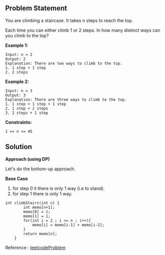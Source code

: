 ## Problem Statement

You are climbing a staircase. It takes n steps to reach the top.

Each time you can either climb 1 or 2 steps. In how many distinct ways can you climb to the top?

**Example 1:**

```
Input: n = 2
Output: 2
Explanation: There are two ways to climb to the top.
1. 1 step + 1 step
2. 2 steps
```

**Example 2:**

```
Input: n = 3
Output: 3
Explanation: There are three ways to climb to the top.
1. 1 step + 1 step + 1 step
2. 1 step + 2 steps
3. 2 steps + 1 step

```

**Constraints:**

```
1 <= n <= 45
```

## Solution

**Approach (using DP)**

Let's do the bottom-up approach.

**Base Case**

1. for step 0 it there is only 1 way (i.e to stand).
2. for step 1 there is only 1 way.

```
int climbStairs(int n) {
        int memo[n+1];
        memo[0] = 1;
        memo[1] = 1;
        for(int i = 2 ; i <= n ; i++){
            memo[i] = memo[i-1] + memo[i-2];
        }
        return memo[n];
    }
```

Reference : [leetcodeProblem](https://leetcode.com/problems/climbing-stairs/)
